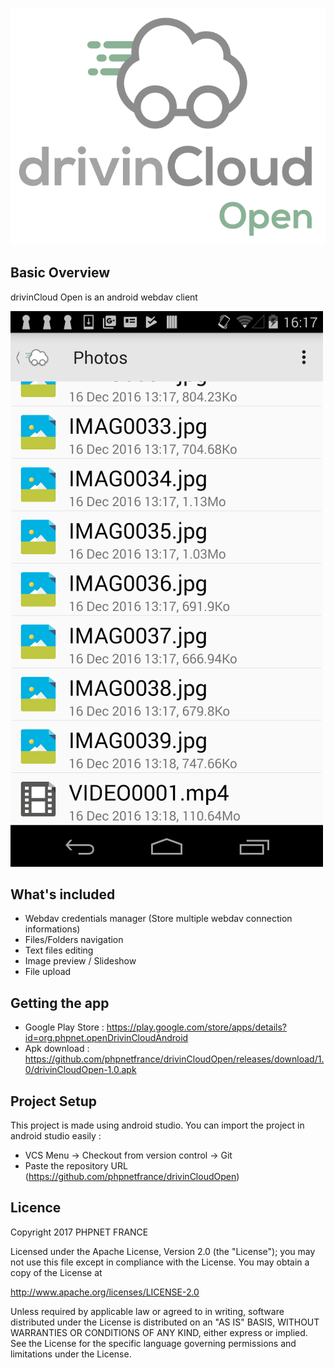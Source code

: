 <p align="center"><img src="https://github.com/phpnetfrance/drivinCloudOpen/blob/4b7979c0e2a2791e79874302ee8d861fd2ef54d7/res-readme/logo.svg"></p>

## Basic Overview
drivinCloud Open is an android webdav client

![Sample](res-readme/screenshot.png)

## What's included
- Webdav credentials manager (Store multiple webdav connection informations)
- Files/Folders navigation
- Text files editing
- Image preview / Slideshow
- File upload

## Getting the app
- Google Play Store : https://play.google.com/store/apps/details?id=org.phpnet.openDrivinCloudAndroid
- Apk download : https://github.com/phpnetfrance/drivinCloudOpen/releases/download/1.0/drivinCloudOpen-1.0.apk

## Project Setup
This project is made using android studio. You can import the project in android studio easily :
- VCS Menu -> Checkout from version control -> Git
- Paste the repository URL (https://github.com/phpnetfrance/drivinCloudOpen)

## Licence
Copyright 2017 PHPNET FRANCE

Licensed under the Apache License, Version 2.0 (the "License"); you may not use this file except in compliance with the License. You may obtain a copy of the License at

  http://www.apache.org/licenses/LICENSE-2.0

Unless required by applicable law or agreed to in writing, software distributed under the License is distributed on an "AS IS" BASIS, WITHOUT WARRANTIES OR CONDITIONS OF ANY KIND, either express or implied. See the License for the specific language governing permissions and limitations under the License.

